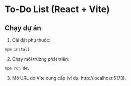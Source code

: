 # To-Do List (React + Vite)

## Chạy dự án

1. Cài đặt phụ thuộc:

```bash
npm install
```

2. Chạy môi trường phát triển:

```bash
npm run dev
```

3. Mở URL do Vite cung cấp (ví dụ: http://localhost:5173).
